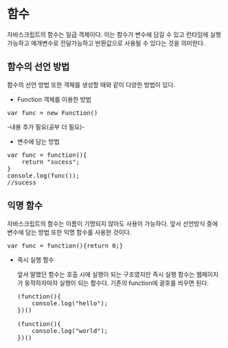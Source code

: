 함수
===

자바스크립트의 함수는 일급 객체이다. 이는 함수가 변수에 담길 수 있고 런타임에 실행가능하고 매개변수로 전달가능하고 반환값으로 사용될 수 있다는 것을 의미한다.

## 함수의 선언 방법

함수의 선언 방법 또한 객체를 생성할 때와 같이 다양한 방법이 있다.

- Function 객체를 이용한 방법
<pre>
var func = new Function()</pre>
-내용 추가 필요(공부 더 필요)-

- 변수에 담는 방법
<pre>
var func = function(){
    return "sucess";
}
console.log(func());
//sucess</pre>

## 익명 함수
자바스크립트의 함수는 이름이 기명되지 않아도 사용이 가능하다. 앞서 선언방식 중에 변수에 담는 방법 또한 익명 함수를 사용한 것이다.
<pre>
var func = function(){return 0;}</pre>

- 즉시 실행 함수
  
  앞서 말했던 함수는 호출 시에 실행이 되는 구조였지만 즉시 실행 함수는 웹페이지가 동작하자마자 실행이 되는 함수다. 기존의 function에 괄호를 씌우면 된다.
  <pre>
  (function(){
      console.log("hello");
  })()
  
  (function(){
      console.log("world");
  })()</pre>
